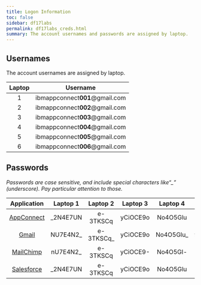 ```yaml
---
title: Logon Information
toc: false
sidebar: df17labs
permalink: df17labs_creds.html
summary: The account usernames and passwords are assigned by laptop.
---
```


## Usernames

The account usernames are assigned by laptop.

| Laptop | Username |
|:--:|:--:|
| 1 | ibmappconnect**001**@gmail.com |
| 2 | ibmappconnect**002**@gmail.com |
| 3 | ibmappconnect**003**@gmail.com |
| 4 | ibmappconnect**004**@gmail.com |
| 5 | ibmappconnect**005**@gmail.com |
| 6 | ibmappconnect**006**@gmail.com |

## Passwords

*Passwords are case sensitive, and include special characters like“_” (underscore). Pay particular attention to those.*

| Application | Laptop 1 | Laptop 2 | Laptop 3 | Laptop 4 | Laptop 5 | Laptop 6 |
|:-----------:|:-------:|:--------:|:-------:|:------:|:------:|:---:|
| [AppConnect](https://designer.appconnect.ibmcloud.com) | \_2N4E7UN | e-3TKSCq | yCiOCE9o | No4O5Glu | 92pHxY0e | p4NMoqc0 |
| [Gmail](https://gmail.com) | NU7E4N2_ | e-3TKSCq_ | yCiOCE9o | No4O5Glu_ | 92pHxY0e_ | p4NMoqc0_ |
| [MailChimp](https://www.mailchimp.com)  |  nU7E4N2_ | e-3TKSCq | yCiOCE9- | No4O5Gl- | 92pHxY0- | p4NMoqc- |
| [Salesforce](https://login.salesforce.com)  | \_2N4E7UN | e-3TKSCq | yCiOCE9o | No4O5Glu | 92pHxY0e | p4NMoqc0 |

